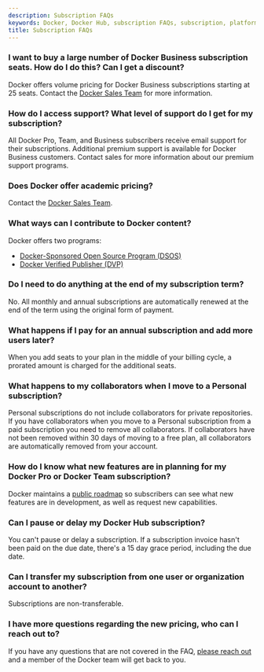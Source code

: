 ```yaml
---
description: Subscription FAQs
keywords: Docker, Docker Hub, subscription FAQs, subscription, platform
title: Subscription FAQs
---
```


### I want to buy a large number of Docker Business subscription seats. How do I do this? Can I get a discount?

Docker offers volume pricing for Docker Business subscriptions starting at 25 seats. Contact the [Docker Sales Team](https://www.docker.com/pricing/contact-sales/) for more information.

### How do I access support? What level of support do I get for my subscription?

All Docker Pro, Team, and Business subscribers receive email support for their subscriptions. Additional premium support is available for Docker Business customers. Contact sales for more information about our premium support programs.

### Does Docker offer academic pricing?

Contact the [Docker Sales Team](https://www.docker.com/company/contact).

### What ways can I contribute to Docker content?

Docker offers two programs:
- [Docker-Sponsored Open Source Program (DSOS)](../docker-hub/dsos-program.md)
- [Docker Verified Publisher (DVP)](../docker-hub/dvp-program.md)

### Do I need to do anything at the end of my subscription term?

No. All monthly and annual subscriptions are automatically renewed at the end of the term using the original form of payment.

### What happens if I pay for an annual subscription and add more users later?

When you add seats to your plan in the middle of your billing cycle, a prorated amount is charged for the additional seats.

### What happens to my collaborators when I move to a Personal subscription?

Personal subscriptions do not include collaborators for private repositories. If you have collaborators when you move to a Personal subscription from a paid subscription you need to remove all collaborators. If collaborators have not been removed within 30 days of moving to a free plan, all collaborators are automatically removed from your account.

### How do I know what new features are in planning for my Docker Pro or Docker Team subscription?

Docker maintains a [public roadmap](https://github.com/docker/roadmap) so subscribers can see what new features are in development, as well as request new capabilities.

### Can I pause or delay my Docker Hub subscription?

You can't pause or delay a subscription. If a subscription invoice hasn't been paid on the due date, there's a 15 day grace period, including the due date.

### Can I transfer my subscription from one user or organization account to another?

Subscriptions are non-transferable.

### I have more questions regarding the new pricing, who can I reach out to?

If you have any questions that are not covered in the FAQ, [please reach out](https://www.docker.com/company/contact) and a member of the Docker team will get back to you.